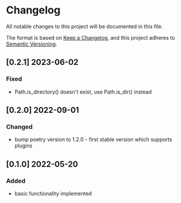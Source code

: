 # Changelog
All notable changes to this project will be documented in this file.

The format is based on [Keep a Changelog](https://keepachangelog.com/en/1.0.0/),
and this project adheres to [Semantic Versioning](https://semver.org/spec/v2.0.0.html).


## [0.2.1] 2023-06-02

### Fixed
- Path.is_directory() doesn't exist, use Path.is_dir() instead


## [0.2.0] 2022-09-01

### Changed
- bump poetry version to 1.2.0 - first stable version which supports plugins


## [0.1.0] 2022-05-20

### Added
- basic functionality implemented
